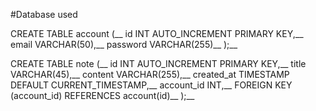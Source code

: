 #Database used

CREATE TABLE account (__
    id INT AUTO_INCREMENT PRIMARY KEY,__
    email VARCHAR(50),__
    password VARCHAR(255)__
);__

CREATE TABLE note (__
    id INT AUTO_INCREMENT PRIMARY KEY,__
    title VARCHAR(45),__
    content VARCHAR(255),__
    created_at TIMESTAMP DEFAULT CURRENT_TIMESTAMP,__
    account_id INT,__
    FOREIGN KEY (account_id) REFERENCES account(id)__
);__
